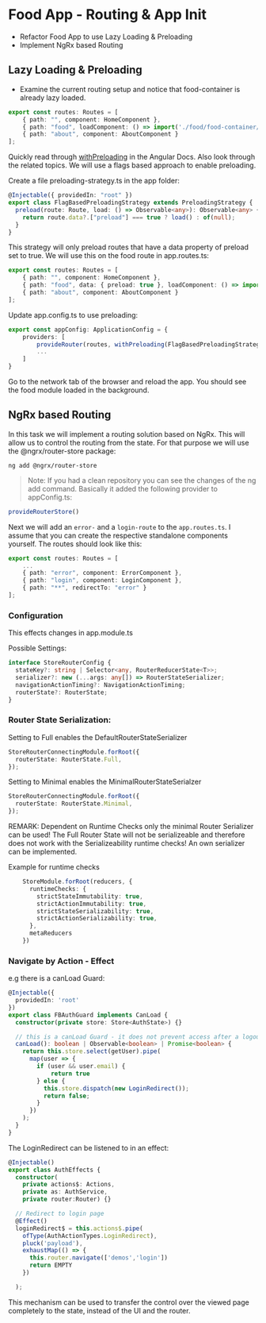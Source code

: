 # Food App - Routing & App Init

- Refactor Food App to use  Lazy Loading & Preloading
- Implement NgRx based Routing

## Lazy Loading & Preloading

- Examine the current routing setup and notice that food-container is already lazy loaded. 

```typescript
export const routes: Routes = [
    { path: "", component: HomeComponent },
    { path: "food", loadComponent: () => import('./food/food-container/food-container.component').then(m => m.FoodContainerComponent) },
    { path: "about", component: AboutComponent }
];
```

Quickly read through [withPreloading](https://angular.io/api/router/withPreloading) in the Angular Docs. Also look through the related topics. We will use a flags based approach to enable preloading.

Create a file preloading-strategy.ts in the app folder:

```typescript
@Injectable({ providedIn: "root" })
export class FlagBasedPreloadingStrategy extends PreloadingStrategy {
  preload(route: Route, load: () => Observable<any>): Observable<any> {
    return route.data?.["preload"] === true ? load() : of(null);
  }
}
```

This strategy will only preload routes that have a data property of preload set to true. We will use this on the food route in app.routes.ts:

```typescript
export const routes: Routes = [
    { path: "", component: HomeComponent },
    { path: "food", data: { preload: true }, loadComponent: () => import('./food/food-container/food-container.component').then(m => m.FoodContainerComponent) },
    { path: "about", component: AboutComponent }
];
```

Update app.config.ts to use preloading:

```typescript
export const appConfig: ApplicationConfig = {
    providers: [
        provideRouter(routes, withPreloading(FlagBasedPreloadingStrategy)),
        ...
    ]
}
```    

Go to the network tab of the browser and reload the app. You should see the food module loaded in the background.

## NgRx based Routing

In this task we will implement a routing solution based on NgRx. This will allow us to control the routing from the state. For that purpose we will use the @ngrx/router-store package:

```
ng add @ngrx/router-store
```

>Note: If you had a clean repository you can see the changes of the ng add command. Basically it added the following provider to appConfig.ts:

```typescript
provideRouterStore()
```

Next we will add an `error-` and a `login-route` to the `app.routes.ts`. I assume that you can create the respective standalone components yourself. The routes should look like this:

```typescript
export const routes: Routes = [
    ...
    { path: "error", component: ErrorComponent },
    { path: "login", component: LoginComponent },
    { path: "**", redirectTo: "error" }
];
```


### Configuration

This effects changes in app.module.ts

Possible Settings:

```typescript
interface StoreRouterConfig {
  stateKey?: string | Selector<any, RouterReducerState<T>>;
  serializer?: new (...args: any[]) => RouterStateSerializer;
  navigationActionTiming?: NavigationActionTiming;
  routerState?: RouterState;
}
```

### Router State Serialization:

Setting to Full enables the DefaultRouterStateSerializer

```typescript
StoreRouterConnectingModule.forRoot({
  routerState: RouterState.Full,
});
```

Setting to Minimal enables the MinimalRouterStateSerialzer

```typescript
StoreRouterConnectingModule.forRoot({
  routerState: RouterState.Minimal,
});
```

REMARK: 
Dependent on Runtime Checks only the minimal Router Serializer can be used! The Full Router State will not be serializeable and therefore does not work with the Serializeability runtime checks!
An own serializer can be implemented.

Example for runtime checks
```typescript
    StoreModule.forRoot(reducers, {
      runtimeChecks: {
        strictStateImmutability: true,
        strictActionImmutability: true,
        strictStateSerializability: true,
        strictActionSerializability: true,
      },
      metaReducers
    })
```

### Navigate by Action - Effect

e.g there is a canLoad Guard:

```typescript
@Injectable({
  providedIn: 'root'
})
export class FBAuthGuard implements CanLoad {
  constructor(private store: Store<AuthState>) {}

  // this is a canLoad Guard - it does not prevent access after a logout
  canLoad(): boolean | Observable<boolean> | Promise<boolean> {
    return this.store.select(getUser).pipe(
      map(user => {
        if (user && user.email) {
        	return true
        } else {
          this.store.dispatch(new LoginRedirect());
          return false;
        }
      })
    );
  }
}
```

The LoginRedirect can be listened to in an effect:

```typescript
@Injectable()
export class AuthEffects {
  constructor(
  	private actions$: Actions, 
  	private as: AuthService, 
  	private router:Router) {}

  // Redirect to login page
  @Effect()
  loginRedirect$ = this.actions$.pipe(
    ofType(AuthActionTypes.LoginRedirect),
    pluck('payload'),
    exhaustMap(() => {
      this.router.navigate(['demos','login'])
      return EMPTY
    })

  );
```

This mechanism can be used to transfer the control over the viewed page completely to the state, instead of the UI and the router.
 